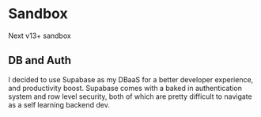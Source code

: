 # Sandbox

Next v13+ sandbox 

## DB and Auth

I decided to use Supabase as my DBaaS for a better developer experience, and productivity boost. 
Supabase comes with a baked in authentication system and row level security, both of which are pretty difficult to navigate as a self learning backend dev. 